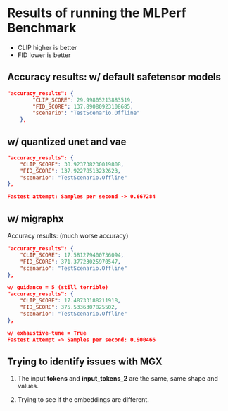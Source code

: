 # Results of running the MLPerf Benchmark

- CLIP higher is better
- FID lower is better

## Accuracy results: w/ default safetensor models

```json
"accuracy_results": {
        "CLIP_SCORE": 29.99805213883519,
        "FID_SCORE": 137.89080923108685,
        "scenario": "TestScenario.Offline"
    },
```

## w/ quantized unet and vae

```json
"accuracy_results": {
    "CLIP_SCORE": 30.923738230019808,
    "FID_SCORE": 137.92278513232623,
    "scenario": "TestScenario.Offline"
},

Fastest attempt: Samples per second -> 0.667284
```
## w/ migraphx

Accuracy results: (much worse accuracy)

```json
"accuracy_results": {
    "CLIP_SCORE": 17.581279400736094,
    "FID_SCORE": 371.37723025970547,
    "scenario": "TestScenario.Offline"
},

w/ guidance = 5 (still terrible)
"accuracy_results": {
    "CLIP_SCORE": 17.48733188211918,
    "FID_SCORE": 375.5336307825502,
    "scenario": "TestScenario.Offline"
},

w/ exhaustive-tune = True
Fastest Attempt -> Samples per second: 0.900466
```

## Trying to identify issues with MGX

1. The input **tokens** and **input_tokens_2** are the same, same shape and values.

2. Trying to see if the embeddings are different.
